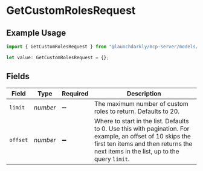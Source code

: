 # GetCustomRolesRequest

## Example Usage

```typescript
import { GetCustomRolesRequest } from "@launchdarkly/mcp-server/models/operations";

let value: GetCustomRolesRequest = {};
```

## Fields

| Field                                                                                                                                                                                             | Type                                                                                                                                                                                              | Required                                                                                                                                                                                          | Description                                                                                                                                                                                       |
| ------------------------------------------------------------------------------------------------------------------------------------------------------------------------------------------------- | ------------------------------------------------------------------------------------------------------------------------------------------------------------------------------------------------- | ------------------------------------------------------------------------------------------------------------------------------------------------------------------------------------------------- | ------------------------------------------------------------------------------------------------------------------------------------------------------------------------------------------------- |
| `limit`                                                                                                                                                                                           | *number*                                                                                                                                                                                          | :heavy_minus_sign:                                                                                                                                                                                | The maximum number of custom roles to return. Defaults to 20.                                                                                                                                     |
| `offset`                                                                                                                                                                                          | *number*                                                                                                                                                                                          | :heavy_minus_sign:                                                                                                                                                                                | Where to start in the list. Defaults to 0. Use this with pagination. For example, an offset of 10 skips the first ten items and then returns the next items in the list, up to the query `limit`. |